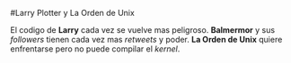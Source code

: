 
#Larry Plotter y La Orden de Unix

El codigo de **Larry** cada vez se vuelve mas peligroso.
**Balmermor** y sus *followers* tienen cada vez mas *retweets* y poder.
**La Orden de Unix** quiere enfrentarse pero no puede compilar el *kernel*.
